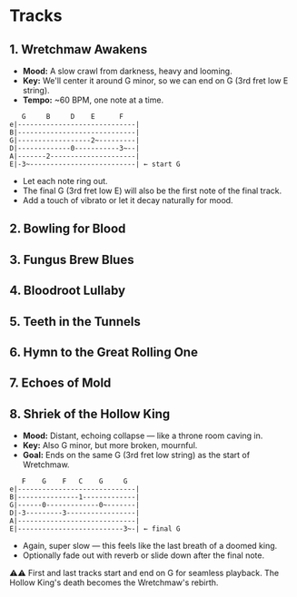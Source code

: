 Tracks
====

## 1. Wretchmaw Awakens

- **Mood:** A slow crawl from darkness, heavy and looming.
- **Key:** We'll center it around G minor, so we can end on G (3rd fret low E string).
- **Tempo:** ~60 BPM, one note at a time.

```
   G     B     D    E      F
e|-----------------------------|
B|-----------------------------|
G|------------------2~---------|
D|-------------0-----------3~--|
A|-------2---------------------|
E|-3~--------------------------| ← start G
```

- Let each note ring out.
- The final G (3rd fret low E) will also be the first note of the final track.
- Add a touch of vibrato or let it decay naturally for mood.

## 2. Bowling for Blood

## 3. Fungus Brew Blues

## 4. Bloodroot Lullaby

## 5. Teeth in the Tunnels

## 6. Hymn to the Great Rolling One

## 7. Echoes of Mold

## 8. Shriek of the Hollow King

- **Mood:** Distant, echoing collapse — like a throne room caving in.
- **Key:** Also G minor, but more broken, mournful.
- **Goal:** Ends on the same G (3rd fret low string) as the start of Wretchmaw.

```
   F    G    F   C    G     G
e|-----------------------------|
B|---------------1-------------|
G|------0-------------0~-------|
D|-3---------3-----------------|
A|-----------------------------|
E|--------------------------3~-| ← final G
```

- Again, super slow — this feels like the last breath of a doomed king.
- Optionally fade out with reverb or slide down after the final note.

⚠️⚠️ First and last tracks start and end on G for seamless playback. The Hollow King's death becomes the Wretchmaw's rebirth.
